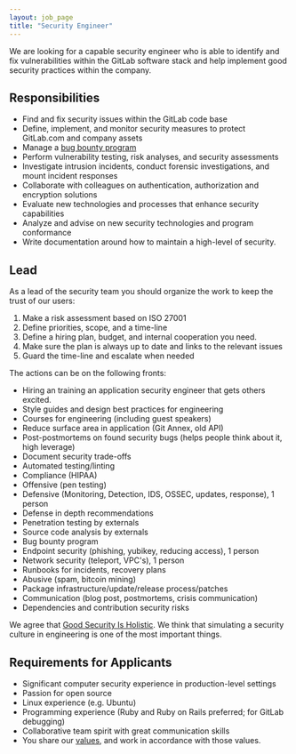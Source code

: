 ```yaml
---
layout: job_page
title: "Security Engineer"
---
```


We are looking for a capable security engineer who is able to identify and fix
vulnerabilities within the GitLab software stack and help implement good
security practices within the company.

## Responsibilities

* Find and fix security issues within the GitLab code base
* Define, implement, and monitor security measures to protect GitLab.com and company assets
* Manage a [bug bounty program](https://medium.com/@collingreene/bug-bounty-5-years-in-c95cda604365#.blaaokpi9)
* Perform vulnerability testing, risk analyses, and security assessments
* Investigate intrusion incidents, conduct forensic investigations, and mount incident responses
* Collaborate with colleagues on authentication, authorization and encryption solutions
* Evaluate new technologies and processes that enhance security capabilities
* Analyze and advise on new security technologies and program conformance
* Write documentation around how to maintain a high-level of security.

## Lead

As a lead of the security team you should organize the work to keep the trust of our users:

1. Make a risk assessment based on ISO 27001
1. Define priorities, scope, and a time-line
1. Define a hiring plan, budget, and internal cooperation you need.
1. Make sure the plan is always up to date and links to the relevant issues
1. Guard the time-line and escalate when needed

The actions can be on the following fronts:

- Hiring an training an application security engineer that gets others excited.
- Style guides and design best practices for engineering
- Courses for engineering (including guest speakers)
- Reduce surface area in application (Git Annex, old API)
- Post-postmortems on found security bugs (helps people think about it, high leverage)
- Document security trade-offs
- Automated testing/linting
- Compliance (HIPAA)
- Offensive (pen testing)
- Defensive (Monitoring, Detection, IDS, OSSEC, updates, response), 1 person
- Defense in depth recommendations
- Penetration testing by externals
- Source code analysis by externals
- Bug bounty program
- Endpoint security (phishing, yubikey, reducing access), 1 person
- Network security (teleport, VPC's), 1 person
- Runbooks for incidents, recovery plans
- Abusive (spam, bitcoin mining)
- Package infrastructure/update/release process/patches
- Communication (blog post, postmortems, crisis communication)
- Dependencies and contribution security risks

We agree that [Good Security Is Holistic](https://medium.com/@justin.schuh/stop-buying-bad-security-prescriptions-f18e4f61ba9e). We think that simulating a security culture in engineering is one of the most important things.

## Requirements for Applicants

* Significant computer security experience in production-level settings
* Passion for open source
* Linux experience (e.g. Ubuntu)
* Programming experience (Ruby and Ruby on Rails preferred; for GitLab debugging)
* Collaborative team spirit with great communication skills
* You share our [values](/handbook/values), and work in accordance with those values.
